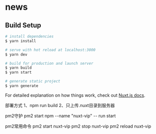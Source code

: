 # news

## Build Setup

```bash
# install dependencies
$ yarn install

# serve with hot reload at localhost:3000
$ yarn dev

# build for production and launch server
$ yarn build
$ yarn start

# generate static project
$ yarn generate
```

For detailed explanation on how things work, check out [Nuxt.js docs](https://nuxtjs.org).


部署方式 
  1、npm run build 
  2、只上传.nuxt目录到服务器


pm2守护
  pm2 start npm --name "nuxt-vip" -- run start


pm2常用命令
  pm2 start nuxt-vip 
  pm2 stop nuxt-vip
  pm2 reload nuxt-vip

